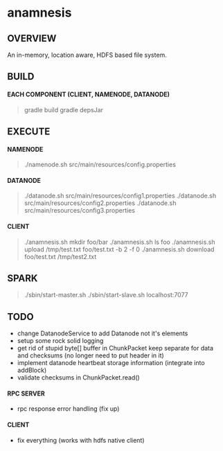 # anamnesis
## OVERVIEW
An in-memory, location aware, HDFS based file system.

## BUILD
#### EACH COMPONENT (CLIENT, NAMENODE, DATANODE)
> gradle build
> gradle depsJar

## EXECUTE
#### NAMENODE
> ./namenode.sh src/main/resources/config.properties
#### DATANODE
> ./datanode.sh src/main/resources/config1.properties
> ./datanode.sh src/main/resources/config2.properties
> ./datanode.sh src/main/resources/config3.properties
#### CLIENT
> ./anamnesis.sh mkdir foo/bar
> ./anamnesis.sh ls foo
> ./anamnesis.sh upload /tmp/test.txt foo/test.txt -b 2 -f 0
> ./anamnesis.sh download foo/test.txt /tmp/test2.txt

## SPARK
> ./sbin/start-master.sh
> ./sbin/start-slave.sh localhost:7077

## TODO
- change DatanodeService to add Datanode not it's elements
- setup some rock solid logging
- get rid of stupid byte[] buffer in ChunkPacket
    keep separate for data and checksums (no longer need to put header in it)
- implement datanode heartbeat storage information (integrate into addBlock)
- validate checksums in ChunkPacket.read()
#### RPC SERVER
- rpc response error handling (fix up)
#### CLIENT
- fix everything (works with hdfs native client)
